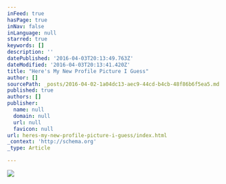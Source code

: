 ```yaml
---
inFeed: true
hasPage: true
inNav: false
inLanguage: null
starred: true
keywords: []
description: ''
datePublished: '2016-04-03T20:13:49.763Z'
dateModified: '2016-04-03T20:13:41.420Z'
title: "Here's My New Profile Picture I Guess"
author: []
sourcePath: _posts/2016-04-02-1a04dc13-aec9-44cd-b4cb-48f86b6f5ea5.md
published: true
authors: []
publisher:
  name: null
  domain: null
  url: null
  favicon: null
url: heres-my-new-profile-picture-i-guess/index.html
_context: 'http://schema.org'
_type: Article

---
```

![](https://s3-us-west-2.amazonaws.com/the-grid-img/p/1a66c9f7a0a3393edeb4ffae931885ad5a0f6507.png)